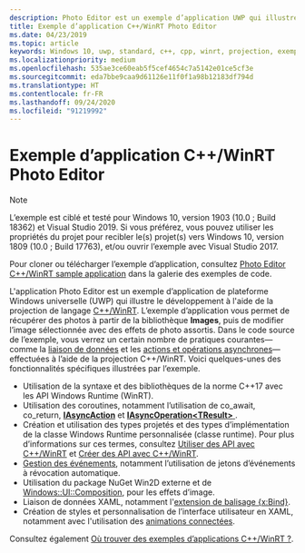 ```yaml
---
description: Photo Editor est un exemple d’application UWP qui illustre le développement à l’aide de la projection de langage C++/WinRT. L’exemple d’application vous permet de récupérer des photos à partir de la bibliothèque Images, puis de modifier l’image sélectionnée avec des effets de photo assortis.
title: Exemple d’application C++/WinRT Photo Editor
ms.date: 04/23/2019
ms.topic: article
keywords: Windows 10, uwp, standard, c++, cpp, winrt, projection, exemple, application, photo, éditeur
ms.localizationpriority: medium
ms.openlocfilehash: 535ae3ce60eab5f5cef4654c7a5142e01ce5cf3e
ms.sourcegitcommit: eda7bbe9caa9d61126e11f0f1a98b12183df794d
ms.translationtype: HT
ms.contentlocale: fr-FR
ms.lasthandoff: 09/24/2020
ms.locfileid: "91219992"
---
```

# <a name="photo-editor-cwinrt-sample-application"></a>Exemple d’application C++/WinRT Photo Editor

> [!NOTE]
> L’exemple est ciblé et testé pour Windows 10, version 1903 (10.0 ; Build 18362) et Visual Studio 2019. Si vous préférez, vous pouvez utiliser les propriétés du projet pour recibler le(s) projet(s) vers Windows 10, version 1809 (10.0 ; Build 17763), et/ou ouvrir l’exemple avec Visual Studio 2017.

Pour cloner ou télécharger l’exemple d’application, consultez [Photo Editor C++/WinRT sample application](/samples/microsoft/windows-appsample-photo-editor/photo-editor-cwinrt-sample-application/) dans la galerie des exemples de code.

L'application Photo Editor est un exemple d’application de plateforme Windows universelle (UWP) qui illustre le développement à l'aide de la projection de langage [C++/WinRT](intro-to-using-cpp-with-winrt.md). L’exemple d’application vous permet de récupérer des photos à partir de la bibliothèque **Images**, puis de modifier l’image sélectionnée avec des effets de photo assortis. Dans le code source de l’exemple, vous verrez un certain nombre de pratiques courantes&mdash;comme la [liaison de données](binding-property.md) et les [actions et opérations asynchrones](concurrency.md)&mdash;effectuées à l’aide de la projection C++/WinRT. Voici quelques-unes des fonctionnalités spécifiques illustrées par l’exemple.

- Utilisation de la syntaxe et des bibliothèques de la norme C++17 avec les API Windows Runtime (WinRT).
- Utilisation des coroutines, notamment l’utilisation de co_await, co_return, [**IAsyncAction**](/uwp/api/windows.foundation.iasyncaction) et [**IAsyncOperation&lt;TResult&gt;** ](/uwp/api/windows.foundation.iasyncoperation-1).
- Création et utilisation des types projetés et des types d’implémentation de la classe Windows Runtime personnalisée (classe runtime). Pour plus d’informations sur ces termes, consultez [Utiliser des API avec C++/WinRT](consume-apis.md) et [Créer des API avec C++/WinRT](author-apis.md).
- [Gestion des événements](handle-events.md), notamment l’utilisation de jetons d’événements à révocation automatique.
- Utilisation du package NuGet Win2D externe et de [Windows::UI::Composition](/uwp/api/windows.ui.composition), pour les effets d’image.
- Liaison de données XAML, notamment l'[extension de balisage {x:Bind}](../xaml-platform/x-bind-markup-extension.md).
- Création de styles et personnalisation de l’interface utilisateur en XAML, notamment avec l'utilisation des [animations connectées](../design/motion/connected-animation.md).

Consultez également [Où trouver des exemples d’applications C++/WinRT ?](./faq.md#where-can-i-find-cwinrt-sample-apps).